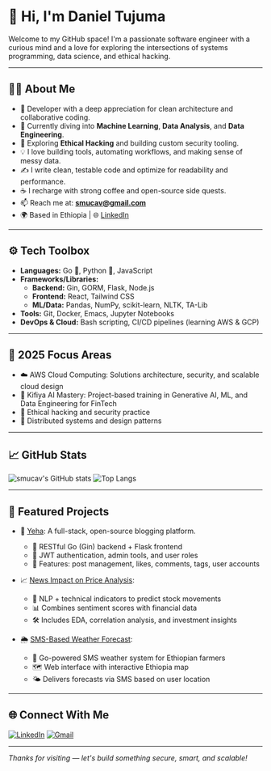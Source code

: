 # 👋 Hi, I'm Daniel Tujuma

Welcome to my GitHub space! I'm a passionate software engineer with a curious mind and a love for exploring the intersections of systems programming, data science, and ethical hacking.

---

## 👨‍💻 About Me

- 💼 Developer with a deep appreciation for clean architecture and collaborative coding.
- 🌱 Currently diving into **Machine Learning**, **Data Analysis**, and **Data Engineering**.
- 🧠 Exploring **Ethical Hacking** and building custom security tooling.
- 💡 I love building tools, automating workflows, and making sense of messy data.
- ✍️ I write clean, testable code and optimize for readability and performance.
- ☕ I recharge with strong coffee and open-source side quests.
- 📫 Reach me at: **smucav@gmail.com**
- 🌍 Based in Ethiopia | 🌐 [LinkedIn](https://linkedin.com/in/daniel-tujuma-110a7a350/)

---

## ⚙️ Tech Toolbox

- **Languages:** Go 🐹, Python 🐍, JavaScript
- **Frameworks/Libraries:**
  - **Backend:** Gin, GORM, Flask, Node.js
  - **Frontend:** React, Tailwind CSS
  - **ML/Data:** Pandas, NumPy, scikit-learn, NLTK, TA-Lib
- **Tools:** Git, Docker, Emacs, Jupyter Notebooks
- **DevOps & Cloud:** Bash scripting, CI/CD pipelines (learning AWS & GCP)

---


## 🧠 2025 Focus Areas

- ☁️ AWS Cloud Computing: Solutions architecture, security, and scalable cloud design
- 🤖 Kifiya AI Mastery: Project-based training in Generative AI, ML, and Data Engineering for FinTech
- 🔐 Ethical hacking and security practice
- 🧱 Distributed systems and design patterns

---

## 📈 GitHub Stats

![smucav's GitHub stats](https://github-readme-stats.vercel.app/api?username=smucav&show_icons=true&theme=radical)
![Top Langs](https://github-readme-stats.vercel.app/api/top-langs/?username=smucav&layout=compact&theme=radical)

---

## 📂 Featured Projects

- 📝 [Yeha](https://github.com/smucav/Yeha): A full-stack, open-source blogging platform.
  - 🔧 RESTful Go (Gin) backend + Flask frontend
  - 🔐 JWT authentication, admin tools, and user roles
  - 💬 Features: post management, likes, comments, tags, user accounts

- 📈 [News Impact on Price Analysis](https://github.com/smucav/news_impact_price_analysis): 
  - 🧠 NLP + technical indicators to predict stock movements
  - 📊 Combines sentiment scores with financial data
  - 🛠️ Includes EDA, correlation analysis, and investment insights

- 🌦️ [SMS-Based Weather Forecast](https://github.com/smucav/Sms-based-weather_forecast): 
  - 📡 Go-powered SMS weather system for Ethiopian farmers
  - 🗺️ Web interface with interactive Ethiopia map
  - 🌤️ Delivers forecasts via SMS based on user location

---

## 🌐 Connect With Me

[![LinkedIn](https://img.shields.io/badge/LinkedIn-0077B5?style=flat&logo=linkedin&logoColor=white)](https://linkedin.com/in/daniel-tujuma-110a7a350)
[![Gmail](https://img.shields.io/badge/Gmail-D14836?style=flat&logo=gmail&logoColor=white)](mailto:smucav@gmail.com)

---

_Thanks for visiting — let's build something secure, smart, and scalable!_
